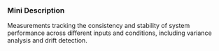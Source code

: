 ### Mini Description

Measurements tracking the consistency and stability of system performance across different inputs and conditions, including variance analysis and drift detection.
